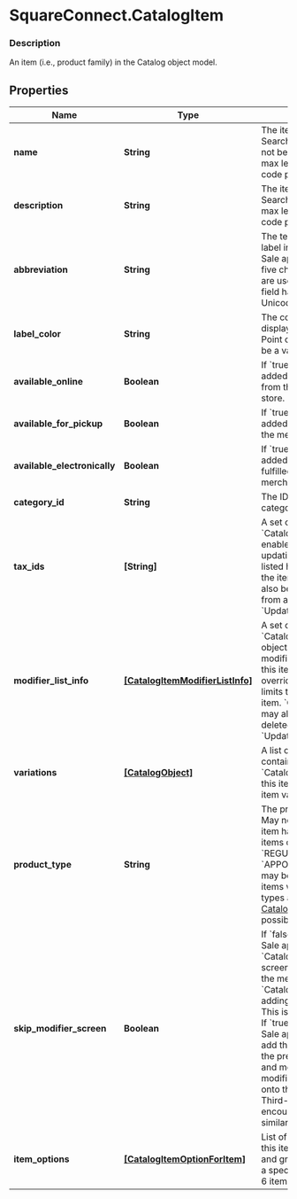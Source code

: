 # SquareConnect.CatalogItem

### Description

An item (i.e., product family) in the Catalog object model.

## Properties
Name | Type | Description | Notes
------------ | ------------- | ------------- | -------------
**name** | **String** | The item&#39;s name. Searchable. This field must not be empty. This field has max length of 512 Unicode code points. | [optional] 
**description** | **String** | The item&#39;s description. Searchable. This field has max length of 4096 Unicode code points. | [optional] 
**abbreviation** | **String** | The text of the item&#39;s display label in the Square Point of Sale app. Only up to the first five characters of the string are used. Searchable. This field has max length of 24 Unicode code points. | [optional] 
**label_color** | **String** | The color of the item&#39;s display label in the Square Point of Sale app. This must be a valid hex color code. | [optional] 
**available_online** | **Boolean** | If &#x60;true&#x60;, the item can be added to shipping orders from the merchant&#39;s online store. | [optional] 
**available_for_pickup** | **Boolean** | If &#x60;true&#x60;, the item can be added to pickup orders from the merchant&#39;s online store. | [optional] 
**available_electronically** | **Boolean** | If &#x60;true&#x60;, the item can be added to electronically fulfilled orders from the merchant&#39;s online store. | [optional] 
**category_id** | **String** | The ID of the item&#39;s category, if any. | [optional] 
**tax_ids** | **[String]** | A set of IDs indicating the &#x60;CatalogTax&#x60;es that are enabled for this item. When updating an item, any taxes listed here will be added to the item. &#x60;CatalogTax&#x60;es may also be added to or deleted from an item using &#x60;UpdateItemTaxes&#x60;. | [optional] 
**modifier_list_info** | [**[CatalogItemModifierListInfo]**](CatalogItemModifierListInfo.md) | A set of &#x60;CatalogItemModifierListInfo&#x60; objects representing the modifier lists that apply to this item, along with the overrides and min and max limits that are specific to this item. &#x60;CatalogModifierList&#x60;s may also be added to or deleted from an item using &#x60;UpdateItemModifierLists&#x60;. | [optional] 
**variations** | [**[CatalogObject]**](CatalogObject.md) | A list of &#x60;CatalogObject&#x60;s containing the &#x60;CatalogItemVariation&#x60;s for this item.  Maximum: 250 item variations | [optional] 
**product_type** | **String** | The product type of the item. May not be changed once an item has been created.  Only items of product type &#x60;REGULAR&#x60; or &#x60;APPOINTMENTS_SERVICE&#x60; may be created by this API; items with other product types are read-only. See [CatalogItemProductType](#type-catalogitemproducttype) for possible values | [optional] 
**skip_modifier_screen** | **Boolean** | If &#x60;false&#x60;, the Square Point of Sale app will present the &#x60;CatalogItem&#x60;&#39;s details screen immediately, allowing the merchant to choose &#x60;CatalogModifier&#x60;s before adding the item to the cart.  This is the default behavior.  If &#x60;true&#x60;, the Square Point of Sale app will immediately add the item to the cart with the pre-selected modifiers, and merchants can edit modifiers by drilling down onto the item&#39;s details.  Third-party clients are encouraged to implement similar behaviors. | [optional] 
**item_options** | [**[CatalogItemOptionForItem]**](CatalogItemOptionForItem.md) | List of item options IDs for this item. Used to manage and group item variations in a specified order.  Maximum: 6 item options. | [optional] [beta]


